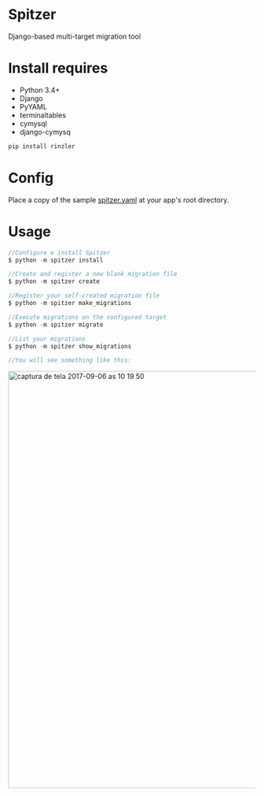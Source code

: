 # Spitzer

Django-based multi-target migration tool

# Install requires
- Python 3.4+
- Django
- PyYAML
- terminaltables
- cymysql
- django-cymysq

```PHP
pip install rinzler
```

# Config

Place a copy of the sample [spitzer.yaml](https://github.com/feliphebueno/Spitzer/wiki/spitzer.yaml) at 
your app's root directory.

# Usage
```PHP
//Configure e install Spitzer
$ python -m spitzer install

//Create and register a new blank migration file
$ python -m spitzer create

//Register your self-created migration file
$ python -m spitzer make_migrations

//Execute migrations on the configured target
$ python -m spitzer migrate

//List your migrations
$ python -m spitzer show_migrations

//You will see something like this:
```
<img width="847" alt="captura de tela 2017-09-06 as 10 19 50" src="https://user-images.githubusercontent.com/6662338/30114124-41cbd75c-92ed-11e7-82ef-c05632c8e25a.png">
